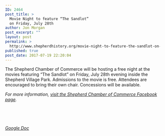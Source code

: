 ```yaml
---
ID: 2464
post_title: >
  Movie Night to feature “The Sandlot”
  on Friday, July 28th
author: Jon Morgan
post_excerpt: ""
layout: post
permalink: >
  http://www.shepherdhistory.org/movie-night-to-feature-the-sandlot-on-friday-july-28th/
published: true
post_date: 2017-07-19 22:20:04
---
```

The Shepherd Chamber of Commerce will be hosting a free night at the movies featuring “The Sandlot” on Friday, July 28th evening inside the Shepherd Village Park. Admissions to the movie is free. Attendees are encouraged to bring their own chair. Concessions will be available.

<i>For more information, <a href="https://www.facebook.com/Shepherd-Chamber-of-Commerce-186631688193580/">visit the Shepherd Chamber of Commerce Facebook page</a>.</i>

&nbsp;

&nbsp;

<a href="https://docs.google.com/document/d/1Ef7qZQk5a--7Z2ULjrNCHCJRc-AoZBKPi9K946iU-Lg/edit?usp=sharing"><i>Google Doc</i></a>